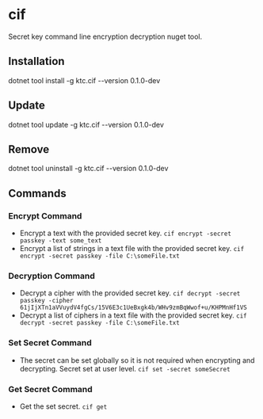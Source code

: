 # cif

Secret key command line encryption decryption nuget tool.

## Installation

dotnet tool install -g ktc.cif --version 0.1.0-dev

## Update

dotnet tool update -g ktc.cif --version 0.1.0-dev

## Remove

dotnet tool uninstall -g ktc.cif --version 0.1.0-dev

## Commands

### Encrypt Command

- Encrypt a text with the provided secret key. `cif encrypt -secret passkey -text some_text`
- Encrypt a list of strings in a text file with the provided secret key. `cif encrypt -secret passkey -file C:\someFile.txt`

### Decryption Command

- Decrypt a cipher with the provided secret key. `cif decrypt -secret passkey -cipher 61jIjXTn1aVVuydV4fgCs/15V6E3c1UeBxgk4b/WHv9zmBqWwof+u/KHPMnHf1VS`
- Decrypt a list of ciphers in a text file with the provided secret key. `cif decrypt -secret passkey -file C:\someFile.txt`

### Set Secret Command

- The secret can be set globally so it is not required when encrypting and decrypting. Secret set at user level. `cif set -secret someSecret`

### Get Secret Command

- Get the set secret. `cif get`
